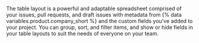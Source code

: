 The table layout is a powerful and adaptable spreadsheet comprised of your issues, pull requests, and draft issues with metadata from {% data variables.product.company_short %} and the custom fields you've added to your project.  You can group, sort, and filter items, and show or hide fields in your table layouts to suit the needs of everyone on your team. 
